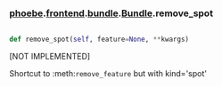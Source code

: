 ### [phoebe](phoebe.md).[frontend](phoebe.frontend.md).[bundle](phoebe.frontend.bundle.md).[Bundle](phoebe.frontend.bundle.Bundle.md).remove_spot

```py

def remove_spot(self, feature=None, **kwargs)

```



[NOT IMPLEMENTED]

Shortcut to :meth:`remove_feature` but with kind='spot'


